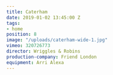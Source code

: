```yaml
---
title: Caterham
date: 2019-01-02 13:45:00 Z
tags:
- home
position: 8
image: "/uploads/caterham-wide-1.jpg"
vimeo: 320726773
director: Wriggles & Robins
production-company: Friend London
equipment: Arri Alexa
---
```


